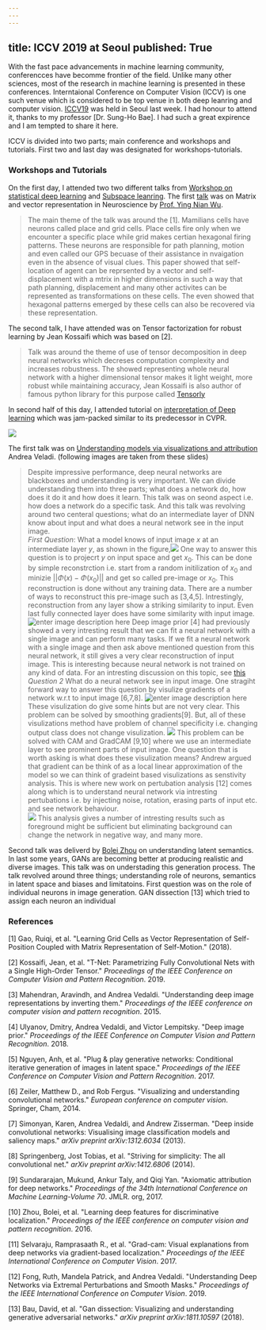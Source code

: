 ```yaml
---
---
---
```

title: ICCV 2019 at Seoul
published: True
---
With the fast pace advancements in machine learning community, conferencces have becomme frontier of the field. Unlike many other sciences, most of the research in machine learning is presented in these conferences. Interntaional Conference on Computer Vision (ICCV) is one such venue which is considered to be top venue in both deep leanring and computer vision. [ICCV19](http://iccv2019.thecvf.com/) was held in Seoul last week. I had honour to attend it, thanks to my professor [Dr. Sung-Ho Bae]. I had such a great expirence and I am tempted to share it here. 

ICCV is divided into two parts; main conference and workshops and tutorials. First two and last day was designated for workshops-tutorials.


### Workshops and Tutorials

 On the first day, I attended two two different talks from [Workshop on statistical deep learning]() and [Subspace leanring](). The first [talk](http://www.sdlcv-workshop.com/slides/talk_WuKorea1.pdf) was on Matrix and vector representation in Neuroscience by [Prof. Ying Nian Wu](http://www.stat.ucla.edu/~ywu/). 
>The main theme of the talk was around the [1]. Mamilians cells have neurons called place and grid cells. Place cells fire only when we encounter a specific place while grid makes certian hexagonal firing patterns. These neurons are responsible for path planning, motion and even called our GPS becuase of their assistance in nvaigation even in the absence of visual clues. This paper showed that self-location of agent can be reprsented by a vector and self-displacement with a mtrix in higher dimensions in such a way that path planning, displacement and many other activites can be represented as transformations on these cells. The even showed that hexagonal patterns emerged by these cells can also be recovered via these representation.

The second talk, I have attended was on Tensor  factorization for robust learning by Jean Kossaifi which was based on [2].
> Talk was around the theme of use of tensor decomposition in deep neural networks which decreses computation complexity and increases robustness. The showed representing whole neural network with a higher dimensional tensor makes it light weight, more robust while maintaining accuracy, Jean Kossaifi is also author of famous python library for this purpose called [Tensorly](http://tensorly.org/)

In second half of this day, I attended tutorial on [interpretation of Deep learning]([https://interpretablevision.github.io/](https://interpretablevision.github.io/)) which was jam-packed similar to its predecessor in CVPR. 

![](https://interpretablevision.github.io/figures/iccv19_meeting.jpg)


The first talk was on [Understanding models via visualizations and attribution](https://interpretablevision.github.io/slide/iccv19_vedaldi_slide.pdf) Andrea Veladi. (following images are taken from these slides)
> Despite impressive performance, deep neural networks are blackboxes and understanding is very important. We can divide understanding them into three parts; what does a network do, how does it do it and how does it learn. This talk was on seond aspect i.e. how does a network do a specific task. And this talk was revolving around two centeral questions; what do an intermediate layer of DNN know about input and what does a neural network see in the input image.   
> *First Question*:  What a model knows of input image $x$ at an intermediate layer $y$,  as shown in the figure,![](https://lh3.googleusercontent.com/E1OAdYaxnHR9VSJE22DQ_Hrcn0zDZaljyMgSzQy8R4tefreBd6cooJU4YQFVr4DZM72FZlx7m-0)
>  One way to answer this question is to projecrt $y$ on input space and get $x_0$. This can be done by simple reconstrction i.e. start from a random initilization of $x_0$ and minizie $||\Phi(x) - \Phi(x_0)||$ and get so called pre-image or $x_0$. This reconstruction is done without any training data. There are a number of ways to reconstruct this pre-image such as [3,4,5]. Intrestingly, reconstruction from any layer show a striking similarity to input. Even last fully connected layer does have some similarity with input image.  ![enter image description here](https://lh3.googleusercontent.com/HdTi6nI7izhpCNIGuVPHJ0UDVetch85RkAFxLY25WSZG1nRktAfD1hZERQme0ufDhn8u9bqFiPs)
>  Deep image prior [4] had previously showed a very intresting result that we can fit a neural network with a single image and can perform many tasks. If we fit a neural network with a single image and then ask above mentioned question from this neural network, it still gives a very clear reconstruction of input image. This is interesting because neural network is not trained on any kind of data. For an intresting discussion on this topic, see [this](https://distill.pub/2018/building-blocks/) 
>  *Question 2* What do a neural network see in input image.  One stragiht forward way to answer this question by visulize gradients of a network w.r.t to input image [6,7,8]. 
![enter image description here](https://lh3.googleusercontent.com/LVVJMwmgJnmkFjsyoqODc0EzRkdMORCKH3xQ_HXjO0kc-i3xvPRcHstapyCF-NDv1OiSZqySrso)
These visulization do give some hints but are not very clear. This problem can be solved by smoothing gradients[9]. But, all of these visulizations method have problem of channel specificity i.e. changing output class does not change visulization. 
![](https://lh3.googleusercontent.com/Vjfu-y96okYLdlUTAGTZNEbxA7RX00KpdAald1HOdVE1jegnpRecd7DUO3rKm9qoTZts82SXyII)
This problem can be solved with CAM and GradCAM [9,10] where we use an intermediate layer to see prominent parts of input image. 
One question that is worth asking is what does these visulization means? Andrew argued that gradient can be think of as a local linear approximation of the model so we can think of gradeint based visulizations as senstivity analysis. This is where new work on pertubation analysis [12] comes along which is to understand neural network via intresting pertubations i.e. by injecting noise, rotation, erasing parts of input etc. and see network behaviour.  
![](https://lh3.googleusercontent.com/xwGC_5cqRysKmcU1p6odc0cxizzh58T9RakYICITzbJZQmOOwVUTnE-TIScMdbTjb01a5T1_DqI)
This analysis gives a number of intresting results such as foreground might be sufficient but eliminating background can change the network in negative way, and many more.

Second talk was deliverd by [Bolei Zhou](http://bzhou.ie.cuhk.edu.hk/) on understanding latent semantics. In last some years, GANs are becoming better at producing realistic and diverse images. This talk was on understading this generation process. The talk revolved around three things; understanding role of neurons, semantics in latent space and biases and limitatoins. 
First question was on the role of individual neurons in image generation. GAN dissection [13] which tried to assign each neuron an individual 

### References 
[1] Gao, Ruiqi, et al. "Learning Grid Cells as Vector Representation of Self-Position Coupled with Matrix Representation of Self-Motion." (2018).

[2] Kossaifi, Jean, et al. "T-Net: Parametrizing Fully Convolutional Nets with a Single High-Order Tensor." _Proceedings of the IEEE Conference on Computer Vision and Pattern Recognition_. 2019.

[3] Mahendran, Aravindh, and Andrea Vedaldi. "Understanding deep image representations by inverting them." _Proceedings of the IEEE conference on computer vision and pattern recognition_. 2015.

[4] Ulyanov, Dmitry, Andrea Vedaldi, and Victor Lempitsky. "Deep image prior." _Proceedings of the IEEE Conference on Computer Vision and Pattern Recognition_. 2018.

[5] Nguyen, Anh, et al. "Plug & play generative networks: Conditional iterative generation of images in latent space." _Proceedings of the IEEE Conference on Computer Vision and Pattern Recognition_. 2017.

[6] Zeiler, Matthew D., and Rob Fergus. "Visualizing and understanding convolutional networks." _European conference on computer vision_. Springer, Cham, 2014.

[7] Simonyan, Karen, Andrea Vedaldi, and Andrew Zisserman. "Deep inside convolutional networks: Visualising image classification models and saliency maps." _arXiv preprint arXiv:1312.6034_ (2013).

[8] Springenberg, Jost Tobias, et al. "Striving for simplicity: The all convolutional net." _arXiv preprint arXiv:1412.6806_ (2014).

[9] Sundararajan, Mukund, Ankur Taly, and Qiqi Yan. "Axiomatic attribution for deep networks." _Proceedings of the 34th International Conference on Machine Learning-Volume 70_. JMLR. org, 2017.

[10] Zhou, Bolei, et al. "Learning deep features for discriminative localization." _Proceedings of the IEEE conference on computer vision and pattern recognition_. 2016.

[11] Selvaraju, Ramprasaath R., et al. "Grad-cam: Visual explanations from deep networks via gradient-based localization." _Proceedings of the IEEE International Conference on Computer Vision_. 2017.

[12] Fong, Ruth, Mandela Patrick, and Andrea Vedaldi. "Understanding Deep Networks via Extremal Perturbations and Smooth Masks." _Proceedings of the IEEE International Conference on Computer Vision_. 2019.

[13] Bau, David, et al. "Gan dissection: Visualizing and understanding generative adversarial networks." _arXiv preprint arXiv:1811.10597_ (2018).

